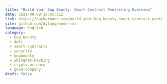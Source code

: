 ```yaml
---
title: "Build Your Bug Bounty: Smart Contract Pentesting Overview"
date: 2021-08-08T18:01:51Z
link: https://hackernoon.com/build-your-bug-bounty-smart-contract-pentesting-overview-nh2z378z?source=rss&utm_medium=RSS&utm_source=news.12bit.vn
site: github.com/dylang/node-rss
language: English
category:
  - bug-bounty
  - defi
  - smart-contracts
  - security
  - bugbounty
  - whitehat-hacking
  - cryptocurrency
  - good-company
draft: false
---
```

